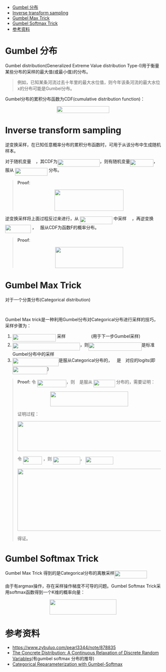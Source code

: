 <!-- MarkdownTOC autolink="true" autoanchor="false"  -->

- [Gumbel 分布](#gumbel-%E5%88%86%E5%B8%83)
- [Inverse transform sampling](#inverse-transform-sampling)
- [Gumbel Max Trick](#gumbel-max-trick)
- [Gumbel Softmax Trick](#gumbel-softmax-trick)
- [参考资料](#%E5%8F%82%E8%80%83%E8%B5%84%E6%96%99)

<!-- /MarkdownTOC -->

# Gumbel 分布

Gumbel distribution(Generalized Extreme Value distribution Type-I)用于衡量某些分布的采样的最大值(或最小值)的分布。

> 例如，已知某条河流过去十年里的最大水位值，则今年该条河流的最大水位x的分布可能是Gumbel分布。

Gumbel分布的累积分布函数为CDF(cumulative distribution function)：

<p align="center"><img src="svgs/42cca485733c709db9826da555c5b552.svg" align=middle width=169.04516475pt height=22.02199395pt/></p>

# Inverse transform sampling

逆变换采样，在已知任意概率分布的累积分布函数时，可用于从该分布中生成随机样本。

对于随机变量<img src="svgs/cbfb1b2a33b28eab8a3e59464768e810.svg" align=middle width=14.908688849999992pt height=22.465723500000017pt/>，其CDF为<img src="svgs/ac48785c4e77d2ea024e6a116c3875cc.svg" align=middle width=136.6684209pt height=24.65753399999998pt/>，则有随机变量<img src="svgs/b9c8533953a449561e275e36ff127739.svg" align=middle width=75.66203369999998pt height=24.65753399999998pt/>，服从 <img src="svgs/f16cf7b4410e4a15788c128aa491f342.svg" align=middle width=105.16729739999998pt height=24.65753399999998pt/> 分布。

> __Proof__:
> <p align="center"><img src="svgs/e6f09056d11e7d1a6b84d3a4e23969fe.svg" align=middle width=222.9259725pt height=69.8303562pt/></p>

逆变换采样将上面过程反过来进行，从 <img src="svgs/f16cf7b4410e4a15788c128aa491f342.svg" align=middle width=105.16729739999998pt height=24.65753399999998pt/> 中采样 <img src="svgs/6dbb78540bd76da3f1625782d42d6d16.svg" align=middle width=9.41027339999999pt height=14.15524440000002pt/> ，再逆变换 <img src="svgs/3545e9458e9dc0c3c2ccfcdf8b5b40b9.svg" align=middle width=82.98333614999999pt height=26.76175259999998pt/> ，<img src="svgs/f93ce33e511096ed626b4719d50f17d2.svg" align=middle width=8.367621899999993pt height=14.15524440000002pt/> 服从CDF为函数F的概率分布。

> __Proof__:
> <p align="center"><img src="svgs/23cee4b0b2bd9414132a09399fe439de.svg" align=middle width=220.23415425pt height=67.6274511pt/></p>

# Gumbel Max Trick

对于一个分类分布(Categorical distribution)

<p align="center"><img src="svgs/80da4d19c0fade91c545d1ce4a90c80d.svg" align=middle width=209.38744695pt height=16.438356pt/></p>

Gumbel Max trick是一种利用Gumbel分布对Categorical分布进行采样的技巧，采样步骤为：  

1. <img src="svgs/d65512c65ec8e1717087a6e76c7e30c0.svg" align=middle width=140.1008664pt height=24.65753399999998pt/> 采样 <img src="svgs/ed705ef0ff14d248a627e57d4aeb82cc.svg" align=middle width=74.5760895pt height=14.15524440000002pt/> (用于下一步Gumbel采样)
2. <img src="svgs/8832dbb8ace2f9ae9e50f2e2a340a363.svg" align=middle width=218.3947458pt height=24.65753399999998pt/>，则<img src="svgs/c7a6b14061ec17f09f80314e15ab9c6a.svg" align=middle width=171.66978509999998pt height=27.6567522pt/>是标准Gumbel分布中的采样
3. <img src="svgs/de654efd9587bf744a3a2c68bce45bc6.svg" align=middle width=149.44635419999997pt height=27.100362300000015pt/>是服从Categorical分布的，<img src="svgs/9fc20fb1d3825674c6a279cb0d5ca636.svg" align=middle width=14.045887349999989pt height=14.15524440000002pt/>是<img src="svgs/fb7276301b30b0ad84054b52f14d0628.svg" align=middle width=14.021211599999992pt height=14.15524440000002pt/>对应的logits(即<img src="svgs/ff78d6f07bfe340dfe5eed58d9e4ad6e.svg" align=middle width=112.5250137pt height=24.65753399999998pt/>)

> __Proof:__
> 令 <img src="svgs/0e3e3989a8509b84906836518a05fcf2.svg" align=middle width=94.18838384999998pt height=24.65753399999998pt/>，则 <img src="svgs/02ab12d0013b89c8edc7f0f2662fa7a9.svg" align=middle width=10.58699729999999pt height=20.221802699999984pt/>是服从 <img src="svgs/bf331ae087cc8580448f66d3f95e6677.svg" align=middle width=69.34493444999998pt height=24.65753399999998pt/> 分布的，需要证明：
> <p align="center"><img src="svgs/4d5790c180778d6180f75df05ea6e72f.svg" align=middle width=251.43161835pt height=47.4432255pt/></p> 证明过程：
> <p align="center"><img src="svgs/8dff4d52980dbc1959cc0dc96a3dc5f9.svg" align=middle width=538.1086953pt height=97.44363915pt/></p> 令 <img src="svgs/9b15358caff87cfbaae27e5c07099460.svg" align=middle width=61.407952649999984pt height=26.17730939999998pt/> ，则 <img src="svgs/3df80fa9a3d6efeddeb6042d78970172.svg" align=middle width=87.54656789999999pt height=24.65753399999998pt/>， <img src="svgs/a3c3d8178764ded66839fc2598ececd3.svg" align=middle width=89.83634715pt height=24.65753399999998pt/>
> <p align="center"><img src="svgs/8fab83ba71d4e20c5abbedf2fc9bb1e9.svg" align=middle width=519.35163885pt height=200.3743434pt/></p> 得证。

# Gumbel Softmax Trick

Gumbel Max Trick 得到的是Categorical分布的离散采样<img src="svgs/459ed7191ad1f26edca272778d348f7c.svg" align=middle width=105.06438854999999pt height=24.65753399999998pt/>

由于有argmax操作，存在采样操作梯度不可导的问题。Gumbel Softmax Trick采用softmax函数得到一个K维的概率向量：
<p align="center"><img src="svgs/24450bf266668c3500ac54bf65e48960.svg" align=middle width=215.7567918pt height=49.315569599999996pt/></p>

# 参考资料

- <https://www.zybuluo.com/pearl3344/note/878835>
- [The Concrete Distribution: A Continuous Relaxation of Discrete Random Variables](https://arxiv.org/abs/1611.00712)(有gumbel softmax 分布的推导)
- [Categorical Reparameterization with Gumbel-Softmax](https://arxiv.org/abs/1611.01144)
